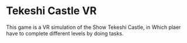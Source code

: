 # Tekeshi Castle VR

This game is a VR simulation of the Show Tekeshi Castle, in Which plaer have to complete different levels by doing tasks. 
